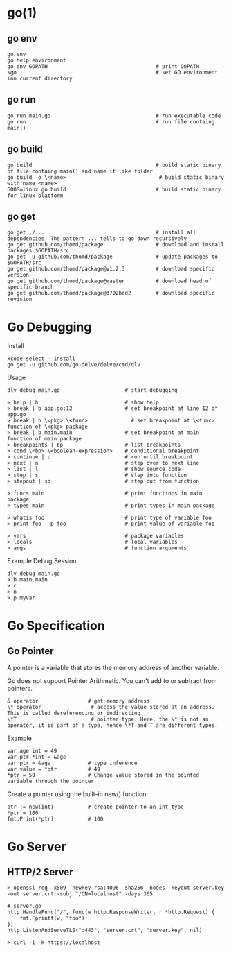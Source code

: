 
# go(1)

## go env

    go env
    go help environment
    go env GOPATH                                   # print GOPATH
    sgo                                             # set GO environment inn current directory

## go run

    go run main.go                                  # run executable code
    go run .                                        # run file containg main()

## go build

    go build                                        # build static binary of file containg main() and name it like folder
    go build -o \<name>                              # build static binary with name <name>
    GOOS=linux go build                             # build static binary for linux platform

## go get

    go get ./...                                    # install all dependencies. The pattern ... tells to go down recursively
    go get github.com/thomd/package                 # download and install packages $GOPATH/src
    go get -u github.com/thomd/package              # update packages to $GOPATH/src
    go get github.com/thomd/package@v1.2.3          # download specific version
    go get github.com/thomd/package@master          # download head of specific branch
    go get github.com/thomd/package@3702bed2        # download specific revision

# Go Debugging

Install

    xcode-select --install
    go get -u github.com/go-delve/delve/cmd/dlv

Usage

    dlv debug main.go                     # start debugging

    > help | h                            # show help
    > break | b app.go:12                 # set breakpoint at line 12 of app.go
    > break | b \<pkg>.\<func>              # set breakpoint at \<func> function of \<pkg> package
    > break | b main.main                 # set breakpoint at main function of main package
    > breakpoints | bp                    # list breakpoints
    > cond \<bp> \<boolean-expression>    # conditional breakpoint
    > continue | c                        # run until breakpoint
    > next | n                            # step over to next line
    > list | l                            # show source code
    > step | s                            # step into function
    > stepout | so                        # step out from function

    > funcs main                          # print functions in main package
    > types main                          # print types in main package

    > whatis foo                          # print type of variable foo
    > print foo | p foo                   # print value of variable foo

    > vars                                # package variables
    > locals                              # local variables
    > args                                # function arguments

  Example Debug Session

    dlv debug main.go
    > b main.main
    > c
    > n
    > p myVar


# Go Specification

## Go Pointer

A pointer is a variable that stores the memory address of another variable.

Go does not support Pointer Arithmetic. You can't add to or subtract from pointers.


    & operator                # get memory address
    \* operator                # access the value stored at an address. This is called dereferencing or indirecting
    \*T                        # pointer type. Here, the \* is not an operator, it is part of a type, hence \*T and T are different types.

  Example

    var age int = 49
    var ptr *int = &age
    var ptr = &age            # type inference
    var value = *ptr          # 49
    *ptr = 50                 # Change value stored in the pointed variable through the pointer

  Create a pointer using the built-in new() function:

    ptr := new(int)           # create pointer to an int type
    *ptr = 100
    fmt.Print(*ptr)           # 100

# Go Server

## HTTP/2 Server

    > openssl req -x509 -newkey rsa:4096 -sha256 -nodes -keyout server.key -out server.crt -subj "/CN=localhost" -days 365

    # server.go
    http.HandleFunc("/", func(w http.ResponseWriter, r *http.Request) {
        fmt.Fprintf(w, "foo")
    })
    http.ListenAndServeTLS(":443", "server.crt", "server.key", nil)

    > curl -i -k https://localhost


